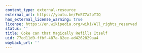 ```yaml
---
content_type: external-resource
external_url: https://youtu.be/FnEZ7a2pTIQ
has_external_license_warning: true
license: https://en.wikipedia.org/wiki/All_rights_reserved
status: ''
title: Coke can that Magically Refills Itself
uid: 77ed11d9-ffbf-487a-82ee-ad4262829aa4
wayback_url: ''
---
```

